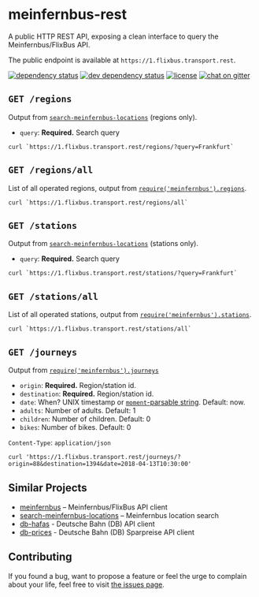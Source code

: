 # meinfernbus-rest

A public HTTP REST API, exposing a clean interface to query the Meinfernbus/FlixBus API.

The public endpoint is available at `https://1.flixbus.transport.rest`.

[![dependency status](https://img.shields.io/david/juliuste/meinfernbus-rest.svg)](https://david-dm.org/juliuste/meinfernbus-rest)
[![dev dependency status](https://img.shields.io/david/dev/juliuste/meinfernbus-rest.svg)](https://david-dm.org/juliuste/meinfernbus-rest#info=devDependencies)
[![license](https://img.shields.io/github/license/juliuste/meinfernbus-rest.svg?style=flat)](LICENSE)
[![chat on gitter](https://badges.gitter.im/juliuste.svg)](https://gitter.im/juliuste)

## `GET /regions`

Output from [`search-meinfernbus-locations`](https://github.com/derhuerst/search-meinfernbus-locations) (regions only).

- `query`: **Required.** Search query

```shell
curl `https://1.flixbus.transport.rest/regions/?query=Frankfurt`
```

## `GET /regions/all`

List of all operated regions, output from [`require('meinfernbus').regions`](https://github.com/juliuste/meinfernbus/blob/master/docs/regions.md).

```shell
curl `https://1.flixbus.transport.rest/regions/all`
```

## `GET /stations`

Output from [`search-meinfernbus-locations`](https://github.com/derhuerst/search-meinfernbus-locations) (stations only).

- `query`: **Required.** Search query

```shell
curl `https://1.flixbus.transport.rest/stations/?query=Frankfurt`
```

## `GET /stations/all`

List of all operated stations, output from [`require('meinfernbus').stations`](https://github.com/juliuste/meinfernbus/blob/master/docs/stations.md).

```shell
curl `https://1.flixbus.transport.rest/stations/all`
```

## `GET /journeys`

Output from [`require('meinfernbus').journeys`](https://github.com/juliuste/meinfernbus/blob/master/docs/journeys.md)

- `origin`: **Required.** Region/station id.
- `destination`: **Required.** Region/station id.
- `date`: When? UNIX timestamp or [`moment`-parsable string](http://momentjs.com/docs/#/parsing/). Default: now.
- `adults`: Number of adults. Default: 1
- `children`: Number of children. Default: 0
- `bikes`: Number of bikes. Default: 0

`Content-Type`: `application/json`

```shell
curl 'https://1.flixbus.transport.rest/journeys/?origin=88&destination=1394&date=2018-04-13T10:30:00'
```

## Similar Projects

- [meinfernbus](https://github.com/juliuste/meinfernbus/) – Meinfernbus/FlixBus API client
- [search-meinfernbus-locations](https://github.com/derhuerst/search-meinfernbus-locations/) – Meinfernbus location search
- [db-hafas](https://github.com/derhuerst/db-hafas) - Deutsche Bahn (DB) API client
- [db-prices](https://github.com/juliuste/db-prices) - Deutsche Bahn (DB) Sparpreise API client

## Contributing

If you found a bug, want to propose a feature or feel the urge to complain about your life, feel free to visit [the issues page](https://github.com/juliuste/meinfernbus-rest/issues).
